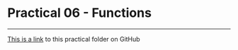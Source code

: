 # Practical 06 - Functions

---

[This is a link](https://github.com/CP1401/Practicals/tree/master/prac_08) to this practical folder on GitHub